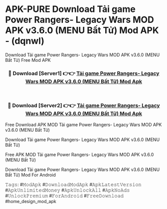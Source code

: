 # APK-PURE Download Tải game Power Rangers- Legacy Wars MOD APK v3.6.0 (MENU Bất Tử) Mod APK - (dqnwl)
Download Tải game Power Rangers- Legacy Wars MOD APK v3.6.0 (MENU Bất Tử) Free Mod APK

<div align="center">
<h3>🔴 Download [Server1] 👉👉 <a href="https://apk-comot.site?title=Tải_game_Power_Rangers-_Legacy_Wars_MOD_APK_v3.6.0_(MENU_Bất_Tử)">Tải game Power Rangers- Legacy Wars MOD APK v3.6.0 (MENU Bất Tử) Mod Apk</a></h3><br>

<h3>🔴 Download [Server2] 👉👉 <a href="https://apk-comot.site?title=Tải_game_Power_Rangers-_Legacy_Wars_MOD_APK_v3.6.0_(MENU_Bất_Tử)">Tải game Power Rangers- Legacy Wars MOD APK v3.6.0 (MENU Bất Tử) Mod Apk</a></h3>
</div>


Free Download APK MOD Tải game Power Rangers- Legacy Wars MOD APK v3.6.0 (MENU Bất Tử)

Download Tải game Power Rangers- Legacy Wars MOD APK v3.6.0 (MENU Bất Tử) 

Free APK MOD Tải game Power Rangers- Legacy Wars MOD APK v3.6.0 (MENU Bất Tử) 

Download Tải game Power Rangers- Legacy Wars MOD APK v3.6.0 (MENU Bất Tử) Mod For Android

𝚃𝚊𝚐𝚜: #𝙼𝚘𝚍𝙰𝚙𝚔 #𝙳𝚘𝚠𝚗𝚕𝚘𝚊𝚍𝙼𝚘𝚍𝙰𝚙𝚔 #𝙰𝚙𝚔𝙻𝚊𝚝𝚎𝚜𝚝𝚅𝚎𝚛𝚜𝚒𝚘𝚗 #𝙰𝚙𝚔𝚄𝚗𝚕𝚒𝚖𝚒𝚝𝚎𝚍𝙼𝚘𝚗𝚎𝚢 #𝙰𝚙𝚔𝚄𝚗𝚕𝚘𝚌𝚔𝙰𝚕𝚕 #𝙰𝚙𝚔𝙽𝚘𝙰𝚍𝚜 #𝚄𝚗𝚕𝚘𝚌𝚔𝙿𝚛𝚎𝚖𝚒𝚞𝚖 #𝙵𝚘𝚛𝙰𝚗𝚍𝚛𝚘𝚒𝚍 #𝙵𝚛𝚎𝚎𝙳𝚘𝚠𝚗𝚕𝚘𝚊𝚍 #home_design_mod_apk